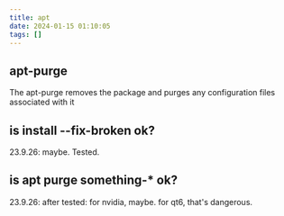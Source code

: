 ```yaml
---
title: apt
date: 2024-01-15 01:10:05
tags: []
---
```

## apt-purge

The apt-purge removes the package and purges any configuration files associated with it

## is install --fix-broken ok?

23.9.26: maybe. Tested.

## is apt purge something-* ok?

23.9.26: after tested: for nvidia, maybe. for qt6, that's dangerous.

